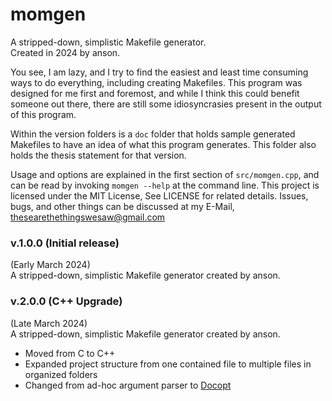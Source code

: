 # momgen

A stripped-down, simplistic Makefile generator.  
Created in 2024 by anson.

You see, I am lazy, and I try to find the easiest and least time consuming
ways to do everything, including creating Makefiles. This program was designed
for me first and foremost, and while I think this could benefit someone out
there, there are still some idiosyncrasies present in the output of this program.

Within the version folders is a `doc` folder that holds sample generated Makefiles
to have an idea of what this program generates. This folder also holds the thesis
statement for that version.

Usage and options are explained in the first section of `src/momgen.cpp`, and can
be read by invoking `momgen --help` at the command line. This project is licensed
under the MIT License, See LICENSE for related details. Issues, bugs, and other
things can be discussed at my E-Mail, <thesearethethingswesaw@gmail.com>

### v.1.0.0 (Initial release)

(Early March 2024)  
A stripped-down, simplistic Makefile generator created by anson.

### v.2.0.0 (C++ Upgrade)

(Late March 2024)  
A stripped-down, simplistic Makefile generator created by anson.
* Moved from C to C++
* Expanded project structure from one contained file to multiple files in organized folders
* Changed from ad-hoc argument parser to [Docopt](http://docopt.org)
